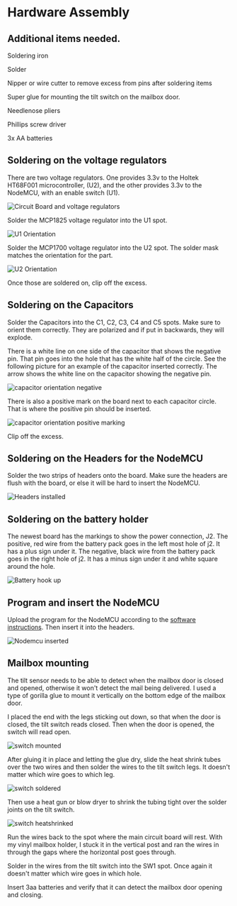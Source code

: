 # Hardware Assembly

## Additional items needed.

Soldering iron

Solder

Nipper or wire cutter to remove excess from pins after soldering items

Super glue for mounting the tilt switch on the mailbox door.

Needlenose pliers

Phillips screw driver

3x AA batteries

## Soldering on the voltage regulators
There are two voltage regulators. One provides 3.3v to the Holtek HT68F001 microcontroller, (U2), and the other provides 3.3v to the NodeMCU, with an enable switch (U1).

![Circuit Board and voltage regulators](images/voltage_regulators.jpg)

Solder the MCP1825 voltage regulator into the U1 spot.

![U1 Orientation](images/U1_orientation.jpg)

Solder the MCP1700 voltage regulator into the U2 spot. The solder mask matches the orientation for the part.

![U2 Orientation](images/U2_orientation.jpg)

Once those are soldered on, clip off the excess.

## Soldering on the Capacitors

Solder the Capacitors into the C1, C2, C3, C4 and C5 spots. Make sure to orient them correctly. They are polarized and if put in backwards, they will explode.

There is a white line on one side of the capacitor that shows the negative pin. That pin goes into the hole that has the white half of the circle. See the following picture for an example of the capacitor inserted correctly. The arrow shows the white line on the capacitor showing the negative pin.

![capacitor orientation negative](images/capacitor_negative.jpg)

There is also a positive mark on the board next to each capacitor circle. That is where the positive pin should be inserted.

![capacitor orientation positive marking](images/capacitor_positive.jpg)

Clip off the excess.

## Soldering on the Headers for the NodeMCU

Solder the two strips of headers onto the board. Make sure the headers are flush with the board, or else it will be hard to insert the NodeMCU.

![Headers installed](images/headers_installed.jpg)

## Soldering on the battery holder

The newest board has the markings to show the power connection, J2. The positive, red wire from the battery pack goes in the left most hole of j2. It has a plus sign under it. The negative, black wire from the battery pack goes in the right hole of j2. It has a minus sign under it and white square around the hole.

![Battery hook up](images/power_orientation_fixed.jpg)

## Program and insert the NodeMCU

Upload the program for the NodeMCU according to the [software instructions](https://github.com/thinklearndo/garagedooropennotifier/blob/main/SoftwareSetup.md). Then insert it into the headers.

![Nodemcu inserted](images/nodemcu_inserted.jpg)

## Mailbox mounting

The tilt sensor needs to be able to detect when the mailbox door is closed and opened, otherwise it won't detect the mail being delivered. I used a type of gorilla glue to mount it vertically on the bottom edge of the mailbox door.

I placed the end with the legs sticking out down, so that when the door is closed, the tilt switch reads closed. Then when the door is opened, the switch will read open.

![switch mounted](images/tilt_switch_mounted.png)

After gluing it in place and letting the glue dry, slide the heat shrink tubes over the two wires and then solder the wires to the tilt switch legs. It doesn't matter which wire goes to which leg.

![switch soldered](images/tilt_switch_soldered.jpg)

Then use a heat gun or blow dryer to shrink the tubing tight over the solder joints on the tilt switch.

![switch heatshrinked](images/tilt_switch_heat_shrinked.jpg)

Run the wires back to the spot where the main circuit board will rest. With my vinyl mailbox holder, I stuck it in the vertical post and ran the wires in through the gaps where the horizontal post goes through.

Solder in the wires from the tilt switch into the SW1 spot. Once again it doesn't matter which wire goes in which hole.

Insert 3aa batteries and verify that it can detect the mailbox door opening and closing.


